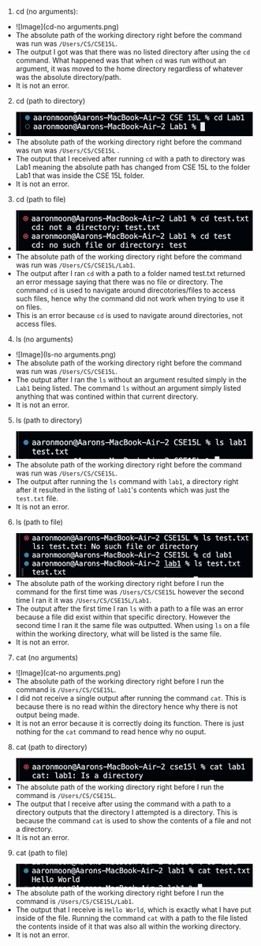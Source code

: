 1. cd (no arguments):
- ![Image](cd-no arguments.png)
- The absolute path of the working directory right before the command was run was `/Users/CS/CSE15L`.
- The output I got was that there was no listed directory after using the `cd` command. What happened was that when `cd` was run without an argument, it was moved to the home directory regardless of whatever was the absolute directory/path.
- It is not an error.

2. cd (path to directory)
- ![Image](cd-directory.png)
- The absolute path of the working directory right before the command was run was `/Users/CS/CSE15L` .
- The output that I received after running `cd` with a path to directory was Lab1 meaning the absolute path has changed from CSE 15L to the folder Lab1 that was inside the CSE 15L folder.
- It is not an error.

3. cd (path to file)
- ![Image](cd-file.png)
- The absolute path of the working directory right before the command was run was `/Users/CS/CSE15L/Lab1`.
- The output after I ran `cd` with a path to a folder named test.txt returned an error message saying that there was no file or directory. The command `cd` is used to navigate around direcotories/files to access such files, hence why the command did not work when trying to use it on files.
- This is an error because `cd` is used to navigate around directories, not access files.

4. ls (no arguments)
- ![Image](ls-no arguments.png)
- The absolute path of the working directory right before the command was run was `/Users/CS/CSE15L`.
- The output after I ran the `ls` without an argument resulted simply in the `Lab1` being listed. The command `ls` without an argument simply listed anything that was contined within that current directory.
- It is not an error.

5. ls (path to directory)
- ![Image](ls-directory.png)
- The absolute path of the working directory right before the command was run was `/Users/CS/CSE15L`.
- The output after running the `ls` command with `lab1`, a directory right after it resulted in the listing of `lab1`'s contents which was just the `test.txt` file.
- It is not an error.

6. ls (path to file)
- ![Image](ls-file.png)
- The absolute path of the working directory right before I run the command for the first time was `/Users/CS/CSE15L` however the second time I ran it it was `/Users/CS/CSE15L/Lab1`.
- The output after the first time I ran `ls` with a path to a file was an error because a file did exist within that specific directory. However the second time I ran it the same file was outputted. When using `ls` on a file within the working directory, what will be listed is the same file.
- It is not an error.

7. cat (no arguments)
- ![Image](cat-no arguments.png)
- The absolute path of the working directory right before I run the command is `/Users/CS/CSE15L`.
- I did not receive a single output after running the command `cat`. This is because there is no read within the directory hence why there is not output being made.
- It is not an error because it is correctly doing its function. There is just nothing for the `cat` command to read hence why no ouput.

8. cat (path to directory)
- ![Image](cat-directory.png)
- The absolute path of the working directory right before I run the command is `/Users/CS/CSE15L`.
- The output that I receive after using the command with a path to a directory outputs that the directory I attempted is a directory. This is because the command `cat` is used to show the contents of a file and not a directory.
- It is not an error.

9. cat (path to file)
- ![Image](cat-file.png)
- The absolute path of the working directory right before I run the command is `/Users/CS/CSE15L/Lab1`.
- The output that I receive is `Hello World`, which is exactly what I have put inside of the file. Running the command `cat` with a path to the file listed the contents inside of it that was also all within the working directory.
- It is not an error.
